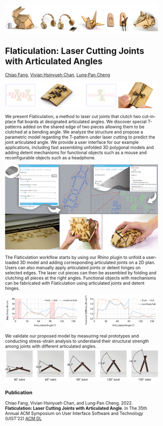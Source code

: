 ![Flaticulation Objects](.readme_img/Header.png)

# Flaticulation: Laser Cutting Joints with Articulated Angles
[Chiao Fang](https://www.chiaofang.tw/), [Vivian Hsinyueh Chan](http://vivianchan.tw/), [Lung‑Pan Cheng](http://www.lungpancheng.tw/)


   
![Flaticulation joint and hinge alongside with its laser-cut patterns](.readme_img/joint_hinge.png)

We present Flaticulation, a method to laser cut joints that clutch two cut-in-place flat boards at designated articulated angles. 
We discover special T-patterns added on the shared edge of two pieces allowing them to be clutched at a bending angle. 
We analyze the structure and propose a parametric model regarding the T-pattern under laser cutting to predict the joint articulated angle. 
We provide a user interface for our example applications, including fast assembling unfolded 3D polygonal models and adding detent mechanisms for functional objects 
such as a mouse and reconfigurable objects such as a headphone.



![Walkthrough Flaticulation using an example of making a computer mouse](.readme_img/walkthrough.png)

The Flaticulation workflow starts by using our Rhino plugin to unfold a user-loaded 3D model and adding corresponding articulated  joints on a 2D plan. 
Users can also manually apply articulated joints or detent hinges on selected edges. 
The laser cut pieces can then be assembled by folding and clutching all pieces at the right angles.
Functional objects with mechanisms can be fabricated with Flaticulation using articulated joints and detent hinges.  



![Results of the strength evaluation](.readme_img/strength_eval.png)  

We validate our proposed model by measuring real prototypes and conducting stress-strain analysis to understand their structural strength among joints with different articulated angles. 
![Results of the angle evaluation](.readme_img/angle_eval.png)



### Publication
Chiao Fang, Vivian Hsinyueh Chan, and Lung‑Pan Cheng. 2022. **Flaticulation: Laser Cutting Joints with Articulated Angle**. 
In The 35th Annual ACM Symposium on User Interface Software and Technology (UIST’22)
[ACM DL](https://doi.org/10.1145/3526113.3545695)
